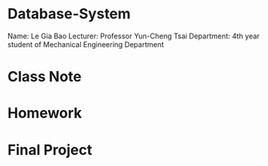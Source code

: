 # Database-System
Name: Le Gia Bao
Lecturer: Professor Yun-Cheng Tsai
Department: 4th year student of Mechanical Engineering Department
# Class Note
# Homework
# Final Project
